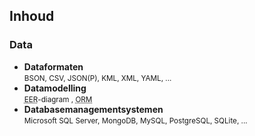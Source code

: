 Inhoud
------

### Data

- **Dataformaten**  
<small>BSON, CSV, JSON(P), KML, XML, YAML, ...</small>
- **Datamodelling**  
<small><abbr title="Enhanced Entity-Relationship">EER</abbr>-diagram
, <abbr title="Object-Relational Mapper">ORM</abbr></small>
- **Databasemanagementsystemen**  
<small>Microsoft SQL Server, MongoDB, MySQL, PostgreSQL, SQLite, ...</small>